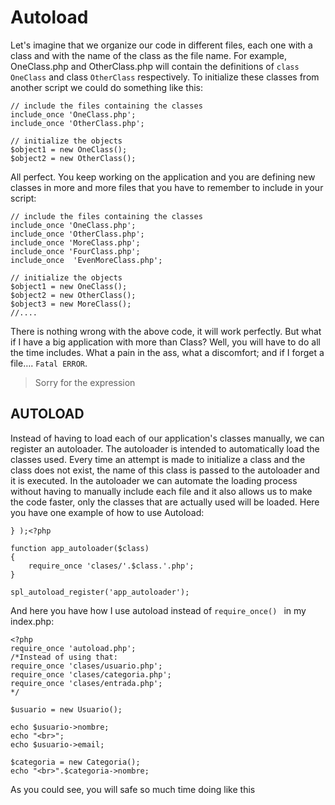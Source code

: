 # Autoload
Let's imagine that we organize our code in different files, each one with a class and with the name of the class as the file name. For example, OneClass.php and OtherClass.php will contain the definitions of `class OneClass` and class `OtherClass` respectively. To initialize these classes from another script we could do something like this:

```
// include the files containing the classes
include_once 'OneClass.php';
include_once 'OtherClass.php';

// initialize the objects
$object1 = new OneClass();
$object2 = new OtherClass();
```
All perfect. You keep working on the application and you are defining new classes in more and more files that you have to remember to include in your script:
```
// include the files containing the classes
include_once 'OneClass.php';
include_once 'OtherClass.php';
include_once 'MoreClass.php';
include_once 'FourClass.php';
include_once  'EvenMoreClass.php';

// initialize the objects
$object1 = new OneClass();
$object2 = new OtherClass();
$object3 = new MoreClass();
//....
```
There is nothing wrong with the above code, it will work perfectly. But what if I have a big application with more than Class? Well, you will have to do all the time includes. What a pain in the ass, what a discomfort; and if I forget a file…. `Fatal ERROR`.
> Sorry for the expression

## AUTOLOAD
Instead of having to load each of our application's classes manually, we can register an autoloader. The autoloader is intended to automatically load the classes used. Every time an attempt is made to initialize a class and the class does not exist, the name of this class is passed to the autoloader and it is executed. In the autoloader we can automate the loading process without having to manually include each file and it also allows us to make the code faster, only the classes that are actually used will be loaded. 
Here you have one example of how to use Autoload:
```
} );<?php

function app_autoloader($class)
{
    require_once 'clases/'.$class.'.php';
}

spl_autoload_register('app_autoloader');
```

And here you have how I use autoload instead of `require_once() ` in my index.php:
```
<?php
require_once 'autoload.php';
/*Instead of using that:
require_once 'clases/usuario.php';
require_once 'clases/categoria.php';
require_once 'clases/entrada.php';
*/

$usuario = new Usuario();

echo $usuario->nombre;
echo "<br>";
echo $usuario->email;

$categoria = new Categoria();
echo "<br>".$categoria->nombre;
```
As you could see, you will safe so much time doing like this



